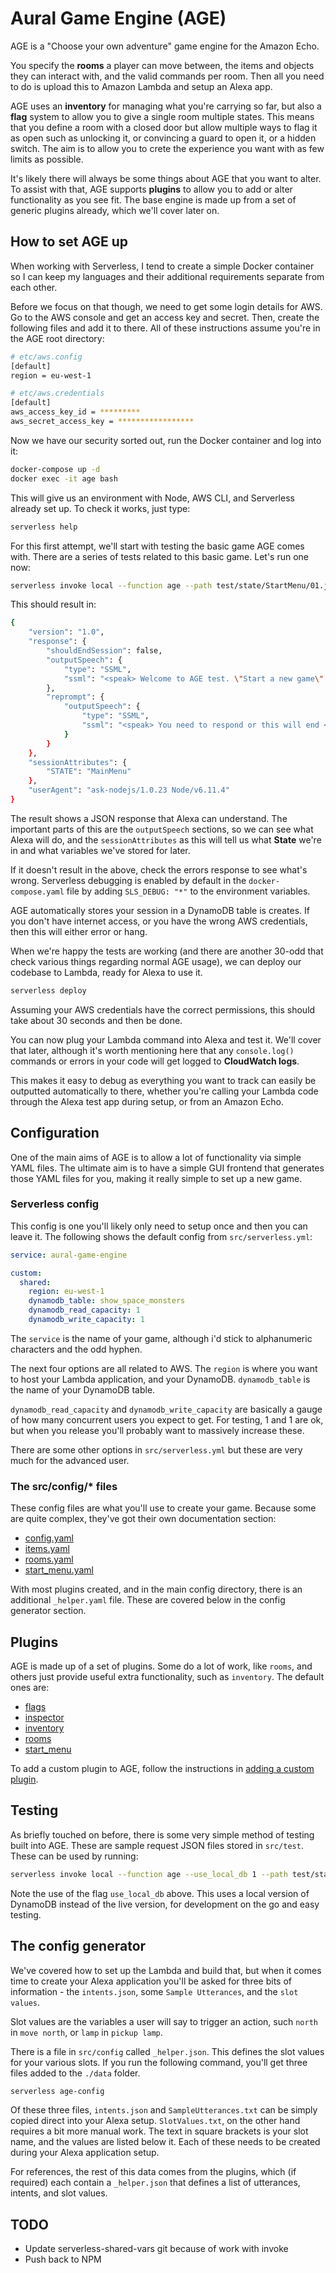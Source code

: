 # Aural Game Engine (AGE)

AGE is a "Choose your own adventure" game engine for the Amazon Echo.

You specify the **rooms** a player can move between, the items and objects they can interact with, and the valid commands per room. Then all you need to do is upload this to Amazon Lambda and setup an Alexa app.
 
AGE uses an **inventory** for managing what you're carrying so far, but also a **flag** system to allow you to give a single room multiple states. This means that you define a room with a closed door but allow multiple ways to flag it as open such as unlocking it, or convincing a guard to open it, or a hidden switch. The aim is to allow you to crete the experience you want with as few limits as possible.

It's likely there will always be some things about AGE that you want to alter. To assist with that, AGE supports **plugins** to allow you to add or alter functionality as you see fit. The base engine is made up from a set of generic plugins already, which we'll cover later on. 

## How to set AGE up

When working with Serverless, I tend to create a simple Docker container so I can keep my languages and their additional requirements separate from each other.

Before we focus on that though, we need to get some login details for AWS. Go to the AWS console and get an access key and secret. Then, create the following files and add it to there. All of these instructions assume you're in the AGE root directory:

```bash
# etc/aws.config
[default]
region = eu-west-1

# etc/aws.credentials
[default]
aws_access_key_id = *********
aws_secret_access_key = *****************
```

Now we have our security sorted out, run the Docker container and log into it:

```bash
docker-compose up -d
docker exec -it age bash
```

This will give us an environment with Node, AWS CLI, and Serverless already set up. To check it works, just type:

```bash
serverless help
```

For this first attempt, we'll start with testing the basic game AGE comes with. There are a series of tests related to this basic game. Let's run one now: 

```bash
serverless invoke local --function age --path test/state/StartMenu/01.json
```

This should result in:

```bash
{
    "version": "1.0",
    "response": {
        "shouldEndSession": false,
        "outputSpeech": {
            "type": "SSML",
            "ssml": "<speak> Welcome to AGE test. \"Start a new game\" or listen to the \"credits\"  </speak>"
        },
        "reprompt": {
            "outputSpeech": {
                "type": "SSML",
                "ssml": "<speak> You need to respond or this will end </speak>"
            }
        }
    },
    "sessionAttributes": {
        "STATE": "MainMenu"
    },
    "userAgent": "ask-nodejs/1.0.23 Node/v6.11.4"
}
```

The result shows a JSON response that Alexa can understand. The important parts of this are the `outputSpeech` sections, so we can see what Alexa will do, and the `sessionAttributes` as this will tell us what **State** we're in and what variables we've stored for later.

If it doesn't result in the above, check the errors response to see what's wrong. Serverless debugging is enabled by default in the `docker-compose.yaml` file by adding `SLS_DEBUG: "*"` to the environment variables.

AGE automatically stores your session in a DynamoDB table is creates. If you don't have internet access, or you have the wrong AWS credentials, then this will either error or hang.

When we're happy the tests are working (and there are another 30-odd that check various things regarding normal AGE usage), we can deploy our codebase to Lambda, ready for Alexa to use it.

```bash
serverless deploy
```

Assuming your AWS credentials have the correct permissions, this should take about 30 seconds and then be done.

You can now plug your Lambda command into Alexa and test it. We'll cover that later, although it's worth mentioning here that any `console.log()` commands or errors in your code will get logged to **CloudWatch logs**. 

This makes it easy to debug as everything you want to track can easily be outputted automatically to there, whether you're calling your Lambda code through the Alexa test app during setup, or from an Amazon Echo.

## Configuration

One of the main aims of AGE is to allow a lot of functionality via simple YAML files. The ultimate aim is to have a simple GUI frontend that generates those YAML files for you, making it really simple to set up a new game.

### Serverless config

This config is one you'll likely only need to setup once and then you can leave it. The following shows the default config from `src/serverless.yml`:

```yaml
service: aural-game-engine

custom:
  shared:
    region: eu-west-1
    dynamodb_table: show_space_monsters
    dynamodb_read_capacity: 1
    dynamodb_write_capacity: 1
```

The `service` is the name of your game, although i'd stick to alphanumeric characters and the odd hyphen.

The next four options are all related to AWS. The `region` is where you want to host your Lambda application, and your DynamoDB. `dynamodb_table` is the name of your DynamoDB table.

`dynamodb_read_capacity` and `dynamodb_write_capacity` are basically a gauge of how many concurrent users you expect to get. For testing, 1 and 1 are ok, but when you release you'll probably want to massively increase these.

There are some other options in `src/serverless.yml` but these are very much for the advanced user.
 
### The src/config/* files

These config files are what you'll use to create your game. Because some are quite complex, they've got their own documentation section:

- [config.yaml](documentation/config/config.yaml.md)
- [items.yaml](documentation/config/items.yaml.md)
- [rooms.yaml](documentation/config/rooms.yaml.md)
- [start_menu.yaml](documentation/config/start_menu.yaml.md)

With most plugins created, and in the main config directory, there is an additional `_helper.yaml` file. These are covered below in the config generator section. 

## Plugins

AGE is made up of a set of plugins. Some do a lot of work, like `rooms`, and others just provide useful extra functionality, such as `inventory`. The default ones are:

- [flags](documentation/plugins/flags.yaml.md)
- [inspector](documentation/plugins/inspector.yaml.md)
- [inventory](documentation/plugins/inventory.yaml.md)
- [rooms](documentation/plugins/rooms.yaml.md)
- [start_menu](documentation/plugins/start_menu.yaml.md)

To add a custom plugin to AGE, follow the instructions in [adding a custom plugin](documentation/plugins/_custom.yaml).

## Testing

As briefly touched on before, there is some very simple method of testing built into AGE. These are sample request JSON files stored in `src/test`. These can be used by running:

```bash
serverless invoke local --function age --use_local_db 1 --path test/state/StartMenu/01.json
```

Note the use of the flag `use_local_db` above. This uses a local version of DynamoDB instead of the live version, for development on the go and easy testing.

## The config generator

We've covered how to set up the Lambda and build that, but when it comes time to create your Alexa application you'll be asked for three bits of information - the `intents.json`, some `Sample Utterances`, and the `slot values`.

Slot values are the variables a user will say to trigger an action, such `north` in `move north`, or `lamp` in `pickup lamp`.

There is a file in `src/config` called `_helper.json`. This defines the slot values for your various slots. If you run the following command, you'll get three files added to the `./data` folder.

```bash
serverless age-config
``` 

Of these three files, `intents.json` and `SampleUtterances.txt` can be simply copied direct into your Alexa setup. `SlotValues.txt`, on the other hand requires a bit more manual work. The text in square brackets is your slot name, and the values are listed below it. Each of these needs to be created during your Alexa application setup.

For references, the rest of this data comes from the plugins, which (if required) each contain a `_helper.json` that defines a list of utterances, intents, and slot values.


## TODO
- Update serverless-shared-vars git because of work with invoke
- Push back to NPM
